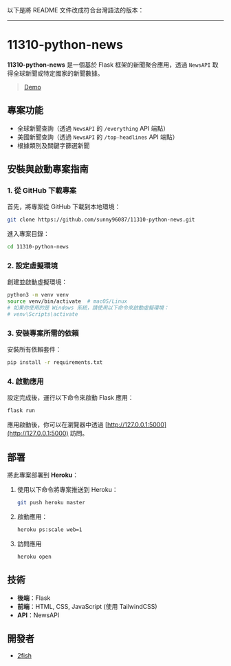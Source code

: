 以下是將 README 文件改成符合台灣語法的版本：

---

# 11310-python-news

**11310-python-news** 是一個基於 Flask 框架的新聞聚合應用，透過 `NewsAPI` 取得全球新聞或特定國家的新聞數據。

> [Demo](https://infinite-beach-19597-befe83c6cd34.herokuapp.com/)

## 專案功能

- 全球新聞查詢（透過 `NewsAPI` 的 `/everything` API 端點）
- 美國新聞查詢（透過 `NewsAPI` 的 `/top-headlines` API 端點）
- 根據類別及關鍵字篩選新聞

## 安裝與啟動專案指南

### 1. 從 GitHub 下載專案

首先，將專案從 GitHub 下載到本地環境：

```bash
git clone https://github.com/sunny96087/11310-python-news.git
```

進入專案目錄：

```bash
cd 11310-python-news
```

### 2. 設定虛擬環境

創建並啟動虛擬環境：

```bash
python3 -m venv venv
source venv/bin/activate  # macOS/Linux
# 如果你使用的是 Windows 系統，請使用以下命令來啟動虛擬環境：
# venv\Scripts\activate
```

### 3. 安裝專案所需的依賴

安裝所有依賴套件：

```bash
pip install -r requirements.txt
```

### 4. 啟動應用

設定完成後，運行以下命令來啟動 Flask 應用：

```bash
flask run
```

應用啟動後，你可以在瀏覽器中透過 [http://127.0.0.1:5000](http://127.0.0.1:5000) 訪問。

## 部署

將此專案部署到 **Heroku**：

1. 使用以下命令將專案推送到 Heroku：
    ```bash
    git push heroku master
    ```

2. 啟動應用：
    ```bash
    heroku ps:scale web=1
    ```

3. 訪問應用
    ```bash
    heroku open
    ```

## 技術

- **後端**：Flask
- **前端**：HTML, CSS, JavaScript (使用 TailwindCSS)
- **API**：NewsAPI

## 開發者

- [2fish](https://github.com/sunny96087)